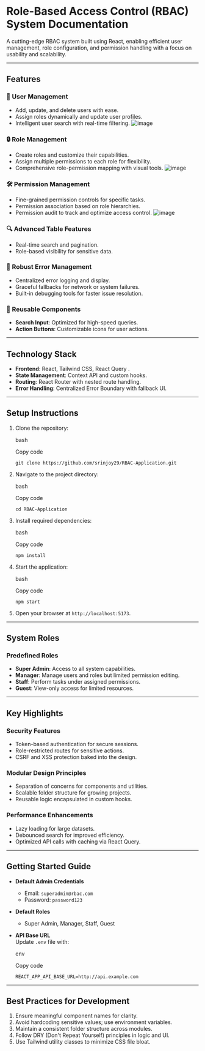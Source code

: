 Role-Based Access Control (RBAC) System Documentation
=====================================================

A cutting-edge RBAC system built using React, enabling efficient user management, role configuration, and permission handling with a focus on usability and scalability.

* * * * *

Features
--------

### 🌟 User Management

-   Add, update, and delete users with ease.
-   Assign roles dynamically and update user profiles.
-   Intelligent user search with real-time filtering.
  ![image](https://github.com/user-attachments/assets/d8bfb478-a45e-49e4-9e25-1e85efcb90c2)


### 🔒 Role Management

-   Create roles and customize their capabilities.
-   Assign multiple permissions to each role for flexibility.
-   Comprehensive role-permission mapping with visual tools.
  ![image](https://github.com/user-attachments/assets/28a263e5-3f14-4084-ab87-7aa55fece580)


### 🛠 Permission Management

-   Fine-grained permission controls for specific tasks.
-   Permission association based on role hierarchies.
-   Permission audit to track and optimize access control.
  ![image](https://github.com/user-attachments/assets/2519eb11-913b-4096-974d-3800b4f2d701)


### 🔍 Advanced Table Features

-   Real-time search and pagination.
-   Role-based visibility for sensitive data.

### 🚨 Robust Error Management

-   Centralized error logging and display.
-   Graceful fallbacks for network or system failures.
-   Built-in debugging tools for faster issue resolution.

### 🎯 Reusable Components

-   **Search Input**: Optimized for high-speed queries.
-   **Action Buttons**: Customizable icons for user actions.

* * * * *

Technology Stack
----------------

-   **Frontend**: React, Tailwind CSS, React Query .
-   **State Management**: Context API and custom hooks.
-   **Routing**: React Router with nested route handling.
-   **Error Handling**: Centralized Error Boundary with fallback UI.

* * * * *

Setup Instructions
------------------

1.  Clone the repository:

    bash

    Copy code

    `git clone https://github.com/srinjoy29/RBAC-Application.git`

2.  Navigate to the project directory:

    bash

    Copy code

    `cd RBAC-Application`

3.  Install required dependencies:

    bash

    Copy code

    `npm install`

4.  Start the application:

    bash

    Copy code

    `npm start`

5.  Open your browser at `http://localhost:5173`.

* * * * *

System Roles
------------

### Predefined Roles

-   **Super Admin**: Access to all system capabilities.
-   **Manager**: Manage users and roles but limited permission editing.
-   **Staff**: Perform tasks under assigned permissions.
-   **Guest**: View-only access for limited resources.

* * * * *

Key Highlights
--------------

### Security Features

-   Token-based authentication for secure sessions.
-   Role-restricted routes for sensitive actions.
-   CSRF and XSS protection baked into the design.

### Modular Design Principles

-   Separation of concerns for components and utilities.
-   Scalable folder structure for growing projects.
-   Reusable logic encapsulated in custom hooks.

### Performance Enhancements

-   Lazy loading for large datasets.
-   Debounced search for improved efficiency.
-   Optimized API calls with caching via React Query.

* * * * *

Getting Started Guide
---------------------

-   **Default Admin Credentials**

    -   Email: `superadmin@rbac.com`
    -   Password: `password123`
-   **Default Roles**

    -   Super Admin, Manager, Staff, Guest
-   **API Base URL**\
    Update `.env` file with:

    env

    Copy code

    `REACT_APP_API_BASE_URL=http://api.example.com`

* * * * *

Best Practices for Development
------------------------------

1.  Ensure meaningful component names for clarity.
2.  Avoid hardcoding sensitive values; use environment variables.
3.  Maintain a consistent folder structure across modules.
4.  Follow DRY (Don't Repeat Yourself) principles in logic and UI.
5.  Use Tailwind utility classes to minimize CSS file bloat.
